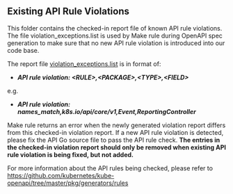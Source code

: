 ## Existing API Rule Violations

This folder contains the checked-in report file of known API rule violations.
The file violation\_exceptions.list is used by Make rule during OpenAPI spec generation to make
sure that no new API rule violation is introduced into our code base.

The report file [violation\_exceptions.list](./violation_exceptions.list) is in format of:

 * ***API rule violation: \<RULE\>,\<PACKAGE\>,\<TYPE\>,\<FIELD\>***

e.g.

 * ***API rule violation: names_match,k8s.io/api/core/v1,Event,ReportingController***

Make rule returns an error when the newly generated violation report differs from this
checked-in violation report. If a new API rule violation is detected, please fix
the API Go source file to pass the API rule check. **The entries in the checked-in
violation report should only be removed when existing API rule violation is
being fixed, but not added.**

For more information about the API rules being checked, please refer to
https://github.com/kubernetes/kube-openapi/tree/master/pkg/generators/rules
